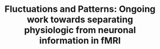 ---
title: "Fluctuations and Patterns: Ongoing work towards separating physiologic from neuronal information in fMRI"
project_id: 
conf_date: 2009-12-06
conference_id: ""
presenters:
   - peter_bandettini
summary: "Georgia Tech"
file: /assets/presentations/
filename: 
layout: presentation
---